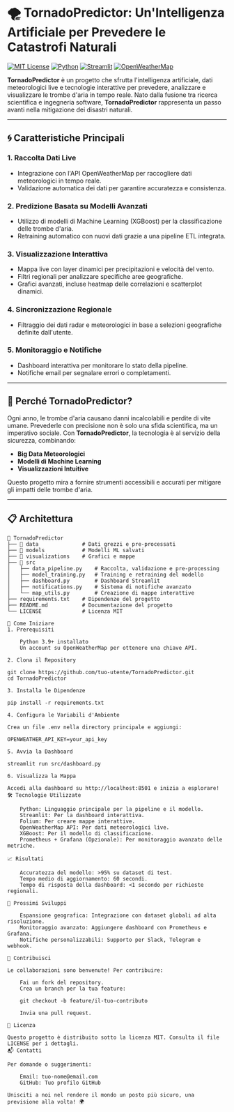 # 🌪️ **TornadoPredictor: Un'Intelligenza Artificiale per Prevedere le Catastrofi Naturali**

[![MIT License](https://img.shields.io/badge/License-MIT-blue.svg)](https://opensource.org/licenses/MIT)
[![Python](https://img.shields.io/badge/Python-3.9+-yellow.svg)](https://www.python.org/)
[![Streamlit](https://img.shields.io/badge/Streamlit-Live_Dashboard-brightgreen.svg)](https://streamlit.io/)
[![OpenWeatherMap](https://img.shields.io/badge/OpenWeatherMap-API-orange.svg)](https://openweathermap.org/)

**TornadoPredictor** è un progetto che sfrutta l'intelligenza artificiale, dati meteorologici live e tecnologie interattive per prevedere, analizzare e visualizzare le trombe d'aria in tempo reale. Nato dalla fusione tra ricerca scientifica e ingegneria software, **TornadoPredictor** rappresenta un passo avanti nella mitigazione dei disastri naturali.

---

## **🌀 Caratteristiche Principali**

### **1. Raccolta Dati Live**
- Integrazione con l'API OpenWeatherMap per raccogliere dati meteorologici in tempo reale.
- Validazione automatica dei dati per garantire accuratezza e consistenza.

### **2. Predizione Basata su Modelli Avanzati**
- Utilizzo di modelli di Machine Learning (XGBoost) per la classificazione delle trombe d'aria.
- Retraining automatico con nuovi dati grazie a una pipeline ETL integrata.

### **3. Visualizzazione Interattiva**
- Mappa live con layer dinamici per precipitazioni e velocità del vento.
- Filtri regionali per analizzare specifiche aree geografiche.
- Grafici avanzati, incluse heatmap delle correlazioni e scatterplot dinamici.

### **4. Sincronizzazione Regionale**
- Filtraggio dei dati radar e meteorologici in base a selezioni geografiche definite dall'utente.

### **5. Monitoraggio e Notifiche**
- Dashboard interattiva per monitorare lo stato della pipeline.
- Notifiche email per segnalare errori o completamenti.

---

## **🔬 Perché TornadoPredictor?**

Ogni anno, le trombe d'aria causano danni incalcolabili e perdite di vite umane. Prevederle con precisione non è solo una sfida scientifica, ma un imperativo sociale. Con **TornadoPredictor**, la tecnologia è al servizio della sicurezza, combinando:
- **Big Data Meteorologici**
- **Modelli di Machine Learning**
- **Visualizzazioni Intuitive**

Questo progetto mira a fornire strumenti accessibili e accurati per mitigare gli impatti delle trombe d'aria.

---

## **📋 Architettura**

```plaintext
📂 TornadoPredictor
├── 📁 data              # Dati grezzi e pre-processati
├── 📁 models            # Modelli ML salvati
├── 📁 visualizations    # Grafici e mappe
├── 📂 src
│   ├── data_pipeline.py    # Raccolta, validazione e pre-processing
│   ├── model_training.py   # Training e retraining del modello
│   ├── dashboard.py        # Dashboard Streamlit
│   ├── notifications.py    # Sistema di notifiche avanzato
│   └── map_utils.py        # Creazione di mappe interattive
├── requirements.txt    # Dipendenze del progetto
├── README.md           # Documentazione del progetto
└── LICENSE             # Licenza MIT

🚀 Come Iniziare
1. Prerequisiti

    Python 3.9+ installato
    Un account su OpenWeatherMap per ottenere una chiave API.

2. Clona il Repository

git clone https://github.com/tuo-utente/TornadoPredictor.git
cd TornadoPredictor

3. Installa le Dipendenze

pip install -r requirements.txt

4. Configura le Variabili d'Ambiente

Crea un file .env nella directory principale e aggiungi:

OPENWEATHER_API_KEY=your_api_key

5. Avvia la Dashboard

streamlit run src/dashboard.py

6. Visualizza la Mappa

Accedi alla dashboard su http://localhost:8501 e inizia a esplorare!
🛠️ Tecnologie Utilizzate

    Python: Linguaggio principale per la pipeline e il modello.
    Streamlit: Per la dashboard interattiva.
    Folium: Per creare mappe interattive.
    OpenWeatherMap API: Per dati meteorologici live.
    XGBoost: Per il modello di classificazione.
    Prometheus + Grafana (Opzionale): Per monitoraggio avanzato delle metriche.

📈 Risultati

    Accuratezza del modello: >95% su dataset di test.
    Tempo medio di aggiornamento: 60 secondi.
    Tempo di risposta della dashboard: <1 secondo per richieste regionali.

🌟 Prossimi Sviluppi

    Espansione geografica: Integrazione con dataset globali ad alta risoluzione.
    Monitoraggio avanzato: Aggiungere dashboard con Prometheus e Grafana.
    Notifiche personalizzabili: Supporto per Slack, Telegram e webhook.

🤝 Contribuisci

Le collaborazioni sono benvenute! Per contribuire:

    Fai un fork del repository.
    Crea un branch per la tua feature:

    git checkout -b feature/il-tuo-contributo

    Invia una pull request.

📄 Licenza

Questo progetto è distribuito sotto la licenza MIT. Consulta il file LICENSE per i dettagli.
📬 Contatti

Per domande o suggerimenti:

    Email: tuo-nome@email.com
    GitHub: Tuo profilo GitHub

Unisciti a noi nel rendere il mondo un posto più sicuro, una previsione alla volta! 🌍
